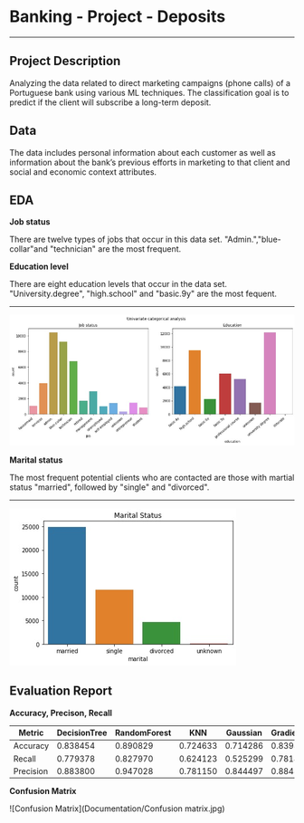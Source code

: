# Banking - Project - Deposits
---
## Project Description
Analyzing the data related to direct marketing campaigns (phone calls) of a Portuguese bank using various ML techniques. The classification goal is to predict if the client will subscribe a long-term deposit. 
## Data
The data includes personal information about each customer as well as information about the bank’s previous efforts in marketing to that client and social and economic context attributes.

## EDA
**Job status**

There are twelve types of jobs that occur in this data set. "Admin.","blue-collar"and "technician" are the most frequent.

**Education level**

There are eight education levels that occur in the data set. "University.degree", "high.school" and "basic.9y" are the most fequent.

---
![EDA](Documentation/job_education.jpg)


**Marital status**

The most frequent potential clients who are contacted are those with martial status "married", followed by "single" and "divorced".

---
![EDA](Documentation/marital.jpg)

## Evaluation Report

**Accuracy, Precison, Recall**

|Metric| DecisionTree| RandomForest|	KNN|	Gaussian|	GradientBoosting|	EXtremeGradientBoosting|
|------|-------------|--------------|----|-----------|----------------|-------------------------|
|Accuracy|	0.838454|	0.890829|	0.724633|	0.714286|	0.839867|	0.922144|
|Recall|	0.779378|	0.827970|	0.624123|	0.525299|	0.781475|	0.883763|
|Precision|	0.883800|	0.947028|	0.781150|	0.844497|	0.884806|	0.957243|

**Confusion Matrix**

![Confusion Matrix](Documentation/Confusion matrix.jpg)

